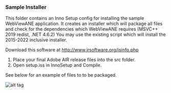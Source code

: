 ### Sample Installer

This folder contains an Inno Setup config for installing the sample WebViewANE application.
It creates an installer which will package all files and check for the dependencies which WebViewANE requires (MSVC++ 2019 redist, .NET 4.6.2) 
You may use the existing script which will install the 2015-2022 inclusive installer.  

Download this software at http://www.jrsoftware.org/isinfo.php  

1) Place your final Adobe AIR release files into the src folder.  
2) Open setup.iss in InnoSetup and Compile.  

See below for an example of files to to be packaged.  


![alt tag](https://raw.githubusercontent.com/tuarua/WebViewANE/master/screenshots/file_list.png)
